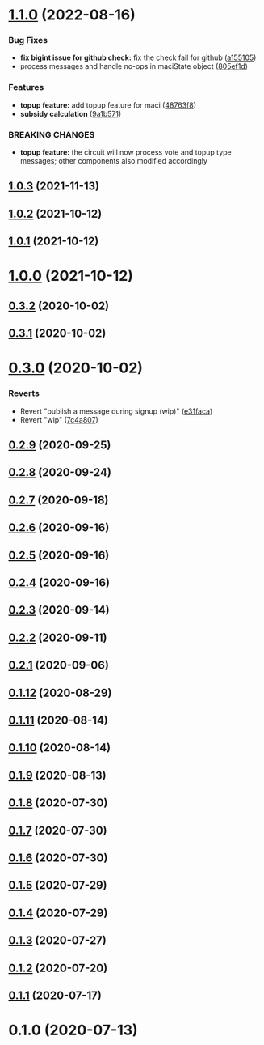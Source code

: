 # [1.1.0](https://github.com/privacy-scaling-explorations/maci/compare/v1.0.3...v1.1.0) (2022-08-16)


### Bug Fixes

* **fix bigint issue for github check:** fix the check fail for github ([a155105](https://github.com/privacy-scaling-explorations/maci/commit/a15510508c729251616c3b2d2f981c9f50b1e0f8))
* process messages and handle no-ops in maciState object ([805ef1d](https://github.com/privacy-scaling-explorations/maci/commit/805ef1ded9f525d979f45a51cf2a643ee5e6c71b))


### Features

* **topup feature:** add topup feature for maci ([48763f8](https://github.com/privacy-scaling-explorations/maci/commit/48763f83be3e92811d75fa3c67f7851bdaad09b2))
* **subsidy calculation** ([9a1b571](https://github.com/privacy-scaling-explorations/maci/commit/9a1b571915d20d26720c30bb1a7d93e7ce3651e3))

### BREAKING CHANGES

* **topup feature:** the circuit will now process vote and topup type messages; other components also
modified accordingly



## [1.0.3](https://github.com/privacy-scaling-explorations/maci/compare/v1.0.2...v1.0.3) (2021-11-13)


## [1.0.2](https://github.com/privacy-scaling-explorations/maci/compare/v1.0.1...v1.0.2) (2021-10-12)



## [1.0.1](https://github.com/privacy-scaling-explorations/maci/compare/v1.0.0...v1.0.1) (2021-10-12)



# [1.0.0](https://github.com/privacy-scaling-explorations/maci/compare/v0.3.2...v1.0.0) (2021-10-12)



## [0.3.2](https://github.com/privacy-scaling-explorations/maci/compare/v0.3.1...v0.3.2) (2020-10-02)



## [0.3.1](https://github.com/privacy-scaling-explorations/maci/compare/v0.3.0...v0.3.1) (2020-10-02)



# [0.3.0](https://github.com/privacy-scaling-explorations/maci/compare/v0.2.9...v0.3.0) (2020-10-02)


### Reverts

* Revert "publish a message during signup (wip)" ([e31faca](https://github.com/privacy-scaling-explorations/maci/commit/e31facacc24aa2014109426585f11ebe078bab92))
* Revert "wip" ([7c4a807](https://github.com/privacy-scaling-explorations/maci/commit/7c4a807da5f7467973823203f0a6cb2d1ca0c129))



## [0.2.9](https://github.com/privacy-scaling-explorations/maci/compare/v0.2.8...v0.2.9) (2020-09-25)



## [0.2.8](https://github.com/privacy-scaling-explorations/maci/compare/v0.2.7...v0.2.8) (2020-09-24)



## [0.2.7](https://github.com/privacy-scaling-explorations/maci/compare/v0.2.6...v0.2.7) (2020-09-18)



## [0.2.6](https://github.com/privacy-scaling-explorations/maci/compare/v0.2.5...v0.2.6) (2020-09-16)



## [0.2.5](https://github.com/privacy-scaling-explorations/maci/compare/v0.2.4...v0.2.5) (2020-09-16)



## [0.2.4](https://github.com/privacy-scaling-explorations/maci/compare/v0.2.3...v0.2.4) (2020-09-16)



## [0.2.3](https://github.com/privacy-scaling-explorations/maci/compare/v0.2.2...v0.2.3) (2020-09-14)



## [0.2.2](https://github.com/privacy-scaling-explorations/maci/compare/v0.2.1...v0.2.2) (2020-09-11)



## [0.2.1](https://github.com/privacy-scaling-explorations/maci/compare/v0.1.12...v0.2.1) (2020-09-06)



## [0.1.12](https://github.com/privacy-scaling-explorations/maci/compare/v0.1.11...v0.1.12) (2020-08-29)



## [0.1.11](https://github.com/privacy-scaling-explorations/maci/compare/v0.1.10...v0.1.11) (2020-08-14)



## [0.1.10](https://github.com/privacy-scaling-explorations/maci/compare/v0.1.9...v0.1.10) (2020-08-14)



## [0.1.9](https://github.com/privacy-scaling-explorations/maci/compare/v0.1.8...v0.1.9) (2020-08-13)



## [0.1.8](https://github.com/privacy-scaling-explorations/maci/compare/v0.1.7...v0.1.8) (2020-07-30)



## [0.1.7](https://github.com/privacy-scaling-explorations/maci/compare/v0.1.6...v0.1.7) (2020-07-30)



## [0.1.6](https://github.com/privacy-scaling-explorations/maci/compare/v0.1.5...v0.1.6) (2020-07-30)



## [0.1.5](https://github.com/privacy-scaling-explorations/maci/compare/v0.1.4...v0.1.5) (2020-07-29)



## [0.1.4](https://github.com/privacy-scaling-explorations/maci/compare/v0.1.3...v0.1.4) (2020-07-29)



## [0.1.3](https://github.com/privacy-scaling-explorations/maci/compare/v0.1.2...v0.1.3) (2020-07-27)



## [0.1.2](https://github.com/privacy-scaling-explorations/maci/compare/v0.1.1...v0.1.2) (2020-07-20)



## [0.1.1](https://github.com/privacy-scaling-explorations/maci/compare/v0.1.0...v0.1.1) (2020-07-17)



# 0.1.0 (2020-07-13)




